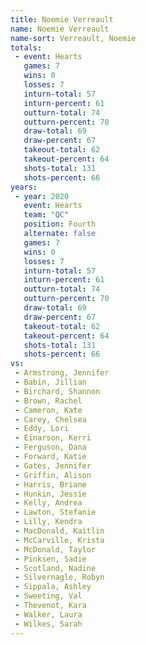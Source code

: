 ```yaml
---
title: Noemie Verreault
name: Noemie Verreault
name-sort: Verreault, Noemie
totals:
 - event: Hearts
   games: 7
   wins: 0
   losses: 7
   inturn-total: 57
   inturn-percent: 61
   outturn-total: 74
   outturn-percent: 70
   draw-total: 69
   draw-percent: 67
   takeout-total: 62
   takeout-percent: 64
   shots-total: 131
   shots-percent: 66
years:
 - year: 2020
   event: Hearts
   team: "QC"
   position: Fourth
   alternate: false
   games: 7
   wins: 0
   losses: 7
   inturn-total: 57
   inturn-percent: 61
   outturn-total: 74
   outturn-percent: 70
   draw-total: 69
   draw-percent: 67
   takeout-total: 62
   takeout-percent: 64
   shots-total: 131
   shots-percent: 66
vs:
 - Armstrong, Jennifer
 - Babin, Jillian
 - Birchard, Shannon
 - Brown, Rachel
 - Cameron, Kate
 - Carey, Chelsea
 - Eddy, Lori
 - Einarson, Kerri
 - Ferguson, Dana
 - Forward, Katie
 - Gates, Jennifer
 - Griffin, Alison
 - Harris, Briane
 - Hunkin, Jessie
 - Kelly, Andrea
 - Lawton, Stefanie
 - Lilly, Kendra
 - MacDonald, Kaitlin
 - McCarville, Krista
 - McDonald, Taylor
 - Pinksen, Sadie
 - Scotland, Nadine
 - Silvernagle, Robyn
 - Sippala, Ashley
 - Sweeting, Val
 - Thevenot, Kara
 - Walker, Laura
 - Wilkes, Sarah
---
```


